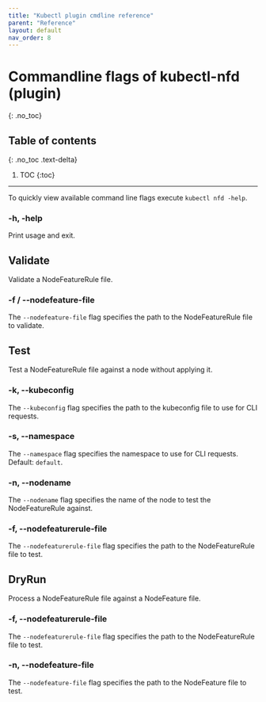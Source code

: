 ```yaml
---
title: "Kubectl plugin cmdline reference"
parent: "Reference"
layout: default
nav_order: 8
---
```


# Commandline flags of kubectl-nfd (plugin)
{: .no_toc}

## Table of contents
{: .no_toc .text-delta}

1. TOC
{:toc}

---

To quickly view available command line flags execute `kubectl nfd -help`.

### -h, -help

Print usage and exit.

## Validate

Validate a NodeFeatureRule file.

### -f / --nodefeature-file

The `--nodefeature-file` flag specifies the path to the NodeFeatureRule file
to validate.

## Test

Test a NodeFeatureRule file against a node without applying it.

### -k, --kubeconfig

The `--kubeconfig` flag specifies the path to the kubeconfig file to use for
CLI requests.

### -s, --namespace

The `--namespace` flag specifies the namespace to use for CLI requests.
Default: `default`.

### -n, --nodename

The `--nodename` flag specifies the name of the node to test the
NodeFeatureRule against.

### -f, --nodefeaturerule-file

The `--nodefeaturerule-file` flag specifies the path to the NodeFeatureRule file
to test.

## DryRun

Process a NodeFeatureRule file against a NodeFeature file.

### -f, --nodefeaturerule-file

The `--nodefeaturerule-file` flag specifies the path to the NodeFeatureRule file
to test.

### -n, --nodefeature-file

The `--nodefeature-file` flag specifies the path to the NodeFeature file to test.
